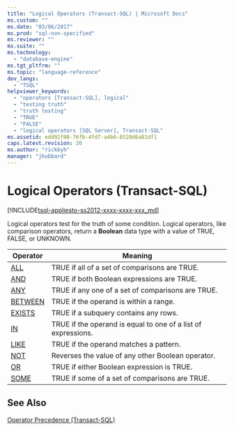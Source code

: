 ```yaml
---
title: "Logical Operators (Transact-SQL) | Microsoft Docs"
ms.custom: ""
ms.date: "03/06/2017"
ms.prod: "sql-non-specified"
ms.reviewer: ""
ms.suite: ""
ms.technology: 
  - "database-engine"
ms.tgt_pltfrm: ""
ms.topic: "language-reference"
dev_langs: 
  - "TSQL"
helpviewer_keywords: 
  - "operators [Transact-SQL], logical"
  - "testing truth"
  - "truth testing"
  - "TRUE"
  - "FALSE"
  - "logical operators [SQL Server], Transact-SQL"
ms.assetid: edd92f08-76fb-4fd7-a4b6-8520d6a81df1
caps.latest.revision: 26
ms.author: "rickbyh"
manager: "jhubbard"
---
```

# Logical Operators (Transact-SQL)
[!INCLUDE[tsql-appliesto-ss2012-xxxx-xxxx-xxx_md](../../integration-services/system/stored-procedures/includes/tsql-appliesto-ss2012-xxxx-xxxx-xxx-md.md)]

  Logical operators test for the truth of some condition. Logical operators, like comparison operators, return a **Boolean** data type with a value of TRUE, FALSE, or UNKNOWN.  
  
|Operator|Meaning|  
|--------------|-------------|  
|[ALL](../../t-sql/language-elements/all-transact-sql.md)|TRUE if all of a set of comparisons are TRUE.|  
|[AND](../../t-sql/language-elements/and-transact-sql.md)|TRUE if both Boolean expressions are TRUE.|  
|[ANY](../../t-sql/language-elements/any-transact-sql.md)|TRUE if any one of a set of comparisons are TRUE.|  
|[BETWEEN](../../t-sql/language-elements/between-transact-sql.md)|TRUE if the operand is within a range.|  
|[EXISTS](../../t-sql/language-elements/exists-transact-sql.md)|TRUE if a subquery contains any rows.|  
|[IN](../../t-sql/language-elements/in-transact-sql.md)|TRUE if the operand is equal to one of a list of expressions.|  
|[LIKE](../../t-sql/language-elements/like-transact-sql.md)|TRUE if the operand matches a pattern.|  
|[NOT](../../t-sql/language-elements/not-transact-sql.md)|Reverses the value of any other Boolean operator.|  
|[OR](../../t-sql/language-elements/or-transact-sql.md)|TRUE if either Boolean expression is TRUE.|  
|[SOME](../../t-sql/language-elements/some-any-transact-sql.md)|TRUE if some of a set of comparisons are TRUE.|  
  
## See Also  
 [Operator Precedence &#40;Transact-SQL&#41;](../../t-sql/language-elements/operator-precedence-transact-sql.md)  
  
  